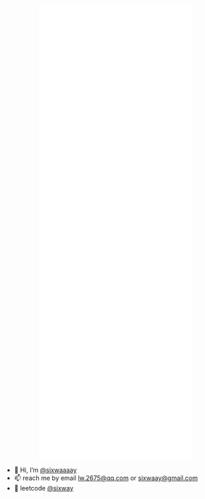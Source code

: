 


<p align="center">
  <a >
    <img src="./github-metrics.svg">
  </a>
</p> 


- 👋 Hi, I’m [@sixwaaaay](https://github.com/sixwaaaay)
- 📫 reach me by email [lw.2675@qq.com](mailto://lw.2675@qq.com) or [sixwaay@gmail.com](mailto://sixwaay@gmail.com)
- 📌 leetcode [@sixway](https://leetcode.cn/u/sixway/)
